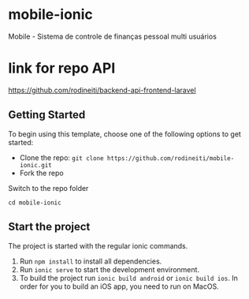 # mobile-ionic
Mobile - Sistema de controle de finanças pessoal multi usuários

# link for repo API
https://github.com/rodineiti/backend-api-frontend-laravel

## Getting Started

To begin using this template, choose one of the following options to get started:
* Clone the repo: `git clone https://github.com/rodineiti/mobile-ionic.git`
* Fork the repo

Switch to the repo folder

    cd mobile-ionic

## Start the project
The project is started with the regular ionic commands.

1. Run `npm install` to install all dependencies.
2. Run `ionic serve` to start the development environment.
3. To build the project run `ionic build android` or `ionic build ios`. In order for you to build an iOS app, you need to run on MacOS.
